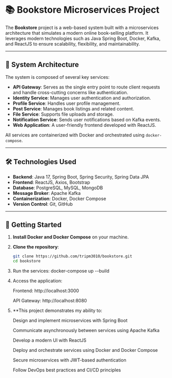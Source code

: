 # 📚 Bookstore Microservices Project

The **Bookstore** project is a web-based system built with a microservices architecture that simulates a modern online book-selling platform. It leverages modern technologies such as Java Spring Boot, Docker, Kafka, and ReactJS to ensure scalability, flexibility, and maintainability.

---

## 🧩 System Architecture

The system is composed of several key services:

- **API Gateway**: Serves as the single entry point to route client requests and handle cross-cutting concerns like authentication.
- **Identity Service**: Manages user authentication and authorization.
- **Profile Service**: Handles user profile management.
- **Post Service**: Manages book listings and related content.
- **File Service**: Supports file uploads and storage.
- **Notification Service**: Sends user notifications based on Kafka events.
- **Web Application**: A user-friendly frontend developed with ReactJS.

All services are containerized with Docker and orchestrated using `docker-compose`.

---

## 🛠️ Technologies Used

- **Backend**: Java 17, Spring Boot, Spring Security, Spring Data JPA  
- **Frontend**: ReactJS, Axios, Bootstrap  
- **Database**: PostgreSQL, MySQL, MongoDB  
- **Message Broker**: Apache Kafka  
- **Containerization**: Docker, Docker Compose  
- **Version Control**: Git, GitHub  

---

## 🚀 Getting Started

1. **Install Docker and Docker Compose** on your machine.
2. **Clone the repository**:
   ```bash
   git clone https://github.com/tripm3010/bookstore.git
   cd bookstore
3. Run the services:
   docker-compose up --build
4. Access the application:

   Frontend: http://localhost:3000

   API Gateway: http://localhost:8080
5. **This project demonstrates my ability to:

   Design and implement microservices with Spring Boot

   Communicate asynchronously between services using Apache Kafka

   Develop a modern UI with ReactJS

   Deploy and orchestrate services using Docker and Docker Compose

   Secure microservices with JWT-based authentication

   Follow DevOps best practices and CI/CD principles
